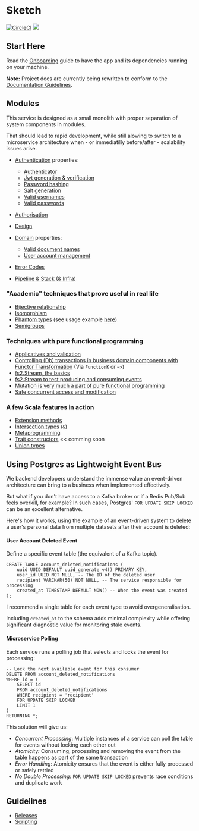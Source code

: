 # Sketch

[![CircleCI](https://dl.circleci.com/status-badge/img/gh/rafaelfiume/sketch/tree/main.svg?style=svg)](https://dl.circleci.com/status-badge/redirect/gh/rafaelfiume/sketch/tree/main) [<img src="https://img.shields.io/badge/dockerhub-images-blue.svg?logo=LOGO">](<https://hub.docker.com/repository/docker/rafaelfiume/sketch/general>)


## Start Here

Read the [Onboarding](docs/start-here/Onboarding.md) guide to have the app and its dependencies running on your machine.

**Note:** Project docs are currently being rewritten to conform to the [Documentation Guidelines](docs/best-practices/Documentation.md).

## Modules

This service is designed as a small monolith with proper separation of system components in modules.

That should lead to rapid development, while still alowing to switch to a microservice architecture when - or immediatilly before/after - scalability issues arise.

 - [Authentication](auth/README.md) properties:
   - [Authenticator](auth/src/test/scala/org/fiume/sketch/auth/AuthenticatorSpec.scala)
   - [Jwt generation & verification](auth/src/test/scala/org/fiume/sketch/auth/JwtIssuerSpec.scala)
   - [Password hashing](shared-auth/src/test/scala/org/fiume/sketch/shared/auth/HashedPasswordSpec.scala)
   - [Salt generation](shared-auth/src/test/scala/org/fiume/sketch/shared/auth/SaltSpec.scala)
   - [Valid usernames](shared-auth/src/test/scala/org/fiume/sketch/shared/auth/UsernameSpec.scala)
   - [Valid passwords](shared-auth/src/test/scala/org/fiume/sketch/shared/auth/PlainPasswordSpec.scala)

 - [Authorisation](shared-access-control/README.md)

 - [Design](docs/Design.md)

 - [Domain](docs/Domain.md) properties:
   - [Valid document names](shared-domain/src/test/scala/org/fiume/sketch/shared/domain/documents/DocumentSpec.scala)
   - [User account management](auth/src/test/scala/org/fiume/sketch/auth/UsersManagerSpec.scala)

 - [Error Codes](docs/ErrorCodes.md)

 - [Pipeline & Stack (& Infra)](docs/Pipeline.md)


### "Academic" techniques that prove useful in real life

 - [Bijective relationship](shared-components/src/test/scala/org/fiume/sketch/shared/common/ServiceStatusContractSpec.scala)
 - [Isomorphism](auth/src/test/scala/org/fiume/sketch/auth/KeyStringifierSpec.scala)
 - [Phantom types](shared-components/src/main/scala/org/fiume/sketch/shared/common/EntityId.scala) (see usage example [here](shared-components/src/test/scala/org/fiume/sketch/shared/common/EntityIdSpec.scala))
 - [Semigroups](shared-components/src/test/scala/org/fiume/sketch/shared/common/troubleshooting/ErrorDetailsLawsSpec.scala)

### Techniques with pure functional programming

 - [Applicatives and validation](shared-auth/src/main/scala/org/fiume/sketch/shared/auth/domain/Passwords.scala)
 - [Controlling (Db) transactions in business domain components with Functor Transformation](shared-components/src/main/scala/org/fiume/sketch/shared/common/algebras/Store.scala) (Via `FunctionK` or `~>`)
 - [fs2.Stream, the basics](shared-components/src/main/scala/org/fiume/sketch/shared/common/jobs/PeriodicJob.scala)
 - [fs2.Stream to test producing and consuming events](storage/src/it/scala/org/fiume/sketch/storage/auth0/postgres/PostgresAccountDeletedNotificationsStoreSpec.scala)
 - [Mutation is very much a part of pure functional programming](shared-auth/src/test/scala/org/fiume/sketch/shared/auth/testkit/UsersStoreContext.scala)
 - [Safe concurrent access and modification](https://github.com/rafaelfiume/sketch/blob/02b5e2b7bbeb6f1c0083ee9be8327b3bd61c13ae/storage/src/it/scala/org/fiume/sketch/storage/auth0/postgres/PostgresEventsStoreSpec.scala#L81)

### A few Scala features in action

 - [Extension methods](shared-account-management/src/main/scala/org/fiume/sketch/shared/account/management/http/model/AccountStateTransitionErrorSyntax.scala)
 - [Intersection types](shared-components/src/test/scala/org/fiume/sketch/shared/common/testkit/JobErrorHandlerContext.scala) (`&`)
 - [Metaprogramming](shared-components/src/main/scala/org/fiume/sketch/shared/common/EntityId.scala)
 - [Trait constructors]() << comming soon
 - [Union types](https://github.com/rafaelfiume/sketch/blob/e7371cb27144e1ab20790e5a80648d7b504e2904/auth/src/main/scala/org/fiume/sketch/auth/JwtIssuer.scala#L43)


## Using Postgres as Lightweight Event Bus

We backend developers understand the immense value an event-driven architecture can bring to a business when implemented effectively.

But what if you don't have access to a Kafka broker or if a Redis Pub/Sub feels overkill, for example?
In such cases, Postgres' `FOR UPDATE SKIP LOCKED` can be an excellent alternative.

Here's how it works, using the example of an event-driven system to delete a user's personal data from multiple datasets after their account is deleted:

#### User Account Deleted Event

Define a specific event table (the equivalent of a Kafka topic).

```
CREATE TABLE account_deleted_notifications (
    uuid UUID DEFAULT uuid_generate_v4() PRIMARY KEY,
    user_id UUID NOT NULL, -- The ID of the deleted user
    recipient VARCHAR(50) NOT NULL, -- The service responsible for processing
    created_at TIMESTAMP DEFAULT NOW() -- When the event was created
);
```

I recommend a single table for each event type to avoid overgeneralisation.

Including `created_at` to the schema adds minimal complexity while offering significant diagnostic value for monitoring stale events. 

#### Microservice Polling

Each service runs a polling job that selects and locks the event for processing:

```
-- Lock the next available event for this consumer
DELETE FROM account_deleted_notifications
WHERE id = (
    SELECT id
    FROM account_deleted_notifications
    WHERE recipient = 'recipient'
    FOR UPDATE SKIP LOCKED
    LIMIT 1
)
RETURNING *;
```

This solution will give us:
 - *Concurrent Processing*: Multiple instances of a service can poll the table for events without locking each other out
 - *Atomicity:* Consuming, processing and removing the event from the table happens as part of the same transaction
 - *Error Handling*: Atomicity ensures that the event is either fully processed or safely retried
 - *No Double Processing*: `FOR UPDATE SKIP LOCKED` prevents race conditions and duplicate work

## Guidelines

 - [Releases](docs/artigiani/Releases.md)
 - [Scripting](docs/artigiani/Scripting)
